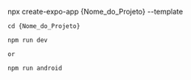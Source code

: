 <p/> npx create-expo-app {Nome_do_Projeto} --template

    cd {Nome_do_Projeto}

    npm run dev

    or

    npm run android